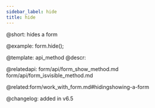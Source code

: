 ```yaml
---
sidebar_label: hide
title: hide
---          
```


@short: hides a form




@example:
form.hide();




@template: api_method
@descr:



@relatedapi: 
form/api/form_show_method.md
form/api/form_isvisible_method.md

@related:form/work_with_form.md#hidingshowing-a-form

@changelog: added in v6.5

